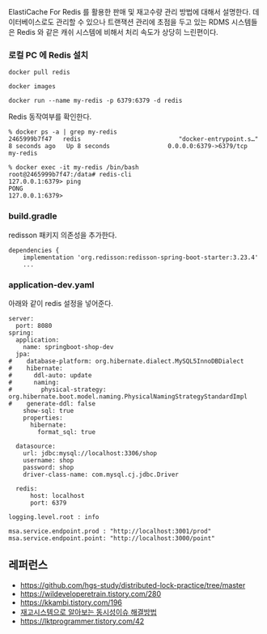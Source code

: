 ElastiCache For Redis 를 활용한 판매 및 재고수량 관리 방법에 대해서 설명한다. 데이터베이스로도 관리할 수 있으나 트랜잭션 관리에 초점을 두고 있는 RDMS 시스템들은 Redis 와 같은 캐쉬 시스템에 비해서 처리 속도가 상당히 느린편이다.

### 로컬 PC 에 Redis 설치 ###

```
docker pull redis

docker images

docker run --name my-redis -p 6379:6379 -d redis
```
Redis 동작여부를 확인한다.
```
% docker ps -a | grep my-redis
2465999b7f47   redis                           "docker-entrypoint.s…"   8 seconds ago   Up 8 seconds                0.0.0.0:6379->6379/tcp   my-redis

% docker exec -it my-redis /bin/bash
root@2465999b7f47:/data# redis-cli
127.0.0.1:6379> ping
PONG
127.0.0.1:6379>
```

### build.gradle ###

redisson 패키지 의존성을 추가한다.
```
dependencies {
	implementation 'org.redisson:redisson-spring-boot-starter:3.23.4'
	...
```

### application-dev.yaml ###
아래와 같이 redis 설정을 넣어준다.
```
server:
  port: 8080
spring:
  application:
    name: springboot-shop-dev
  jpa:
#    database-platform: org.hibernate.dialect.MySQL5InnoDBDialect
#    hibernate:
#      ddl-auto: update
#      naming:
#        physical-strategy: org.hibernate.boot.model.naming.PhysicalNamingStrategyStandardImpl
#    generate-ddl: false
    show-sql: true
    properties:
      hibernate:
        format_sql: true

  datasource:
    url: jdbc:mysql://localhost:3306/shop
    username: shop
    password: shop
    driver-class-name: com.mysql.cj.jdbc.Driver

  redis:
      host: localhost
      port: 6379
      
logging.level.root : info

msa.service.endpoint.prod : "http://localhost:3001/prod"
msa.service.endpoint.point: "http://localhost:3000/point"
```

## 레퍼런스 ##

* https://github.com/hgs-study/distributed-lock-practice/tree/master
* https://wildeveloperetrain.tistory.com/280
* https://kkambi.tistory.com/196
* [재고시스템으로 알아보는 동시성이슈 해결방법](https://thalals.tistory.com/370)
* https://lktprogrammer.tistory.com/42
